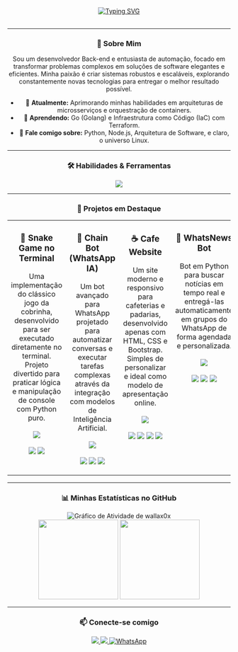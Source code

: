 <div align="center">
<div align="center">
  <a href="https://git.io/typing-svg">
    <img src="https://readme-typing-svg.herokuapp.com?font=Fira+Code&size=36&pause=1000&color=79D8FB&center=true&vCenter=true&width=700&lines=Ol%C3%A1,+eu+sou+Maur%C3%ADcio+(wallax0x);Desenvolvedor+Back-end;Especialista+em+Automa%C3%A7%C3%A3o+%26+Bots" alt="Typing SVG">
  </a>
</div>


<br>

---

### 🚀 Sobre Mim

<p align="center">
  Sou um desenvolvedor Back-end e entusiasta de automação, focado em transformar problemas complexos em soluções de software elegantes e eficientes. Minha paixão é criar sistemas robustos e escaláveis, explorando constantemente novas tecnologias para entregar o melhor resultado possível.
</p>

- 🔭 **Atualmente:** Aprimorando minhas habilidades em arquiteturas de microsserviços e orquestração de containers.
- 🌱 **Aprendendo:** Go (Golang) e Infraestrutura como Código (IaC) com Terraform.
- 💬 **Fale comigo sobre:** Python, Node.js, Arquitetura de Software, e claro, o universo Linux.

---

### 🛠️ Habilidades & Ferramentas

<p align="center">
  <a href="https://skillicons.dev">
    <img src="https://skillicons.dev/icons?i=python,nodejs,javascript,typescript,bash,postgres,mysql,mongodb,docker,kubernetes,aws,gcp,linux,arch,git,vscode,postman&perline=9" />
  </a>
</p>

---

### 📌 Projetos em Destaque

<table width="100%">
  <tr>
    <td width="25%" valign="top">
      <h3 align="center">🐍 Snake Game no Terminal</h3>
      <p align="center">
        Uma implementação do clássico jogo da cobrinha, desenvolvido para ser executado diretamente no terminal.  
        Projeto divertido para praticar lógica e manipulação de console com Python puro.
        <br/><br/>
        <a href="https://github.com/wallax0x/Snake-game" target="_blank">
          <img src="https://img.shields.io/badge/Ver%20Repositório-181717?style=for-the-badge&logo=github"/>
        </a>
        <br/><br/>
        <img src="https://img.shields.io/badge/Python-3776AB?style=flat&logo=python&logoColor=white"/>
        <img src="https://img.shields.io/badge/Status-Finalizado-green?style=flat"/>
      </p>
    </td>
    <td width="25%" valign="top">
      <h3 align="center">🤖 Chain Bot (WhatsApp IA)</h3>
      <p align="center">
        Um bot avançado para WhatsApp projetado para automatizar conversas e executar tarefas complexas através da integração com modelos de Inteligência Artificial.
        <br/><br/>
        <a href="https://github.com/wallax0x/Chain-Bot" target="_blank">
          <img src="https://img.shields.io/badge/Ver%20Repositório-181717?style=for-the-badge&logo=github"/>
        </a>
        <br/><br/>
        <img src="https://img.shields.io/badge/Node.js-339933?style=flat&logo=nodedotjs&logoColor=white"/>
        <img src="https://img.shields.io/badge/IA-A78BFA?style=flat"/>
        <img src="https://img.shields.io/badge/Status-Concluído-blue?style=flat"/>
      </p>
    </td>
    <td width="25%" valign="top">
      <h3 align="center">☕ Cafe Website</h3>
      <p align="center">
        Um site moderno e responsivo para cafeterias e padarias, desenvolvido apenas com HTML, CSS e Bootstrap.  
        Simples de personalizar e ideal como modelo de apresentação online.
        <br/><br/>
        <a href="https://github.com/wallax0x/cafe-website" target="_blank">
          <img src="https://img.shields.io/badge/Ver%20Repositório-181717?style=for-the-badge&logo=github"/>
        </a>
        <br/><br/>
        <img src="https://img.shields.io/badge/HTML5-E34F26?style=flat&logo=html5&logoColor=white"/>
        <img src="https://img.shields.io/badge/CSS3-1572B6?style=flat&logo=css3&logoColor=white"/>
        <img src="https://img.shields.io/badge/Bootstrap-563d7c?style=flat&logo=bootstrap&logoColor=white"/>
        <img src="https://img.shields.io/badge/Status-Finalizado-green?style=flat"/>
      </p>
    </td>
    <td width="25%" valign="top">
      <h3 align="center">📰 WhatsNews Bot</h3>
      <p align="center">
        Bot em Python para buscar notícias em tempo real e entregá-las automaticamente em grupos do WhatsApp de forma agendada e personalizada.
        <br/><br/>
        <a href="https://github.com/wallax0x/bot_noticias" target="_blank">
          <img src="https://img.shields.io/badge/Ver%20Repositório-181717?style=for-the-badge&logo=github"/>
        </a>
        <br/><br/>
        <img src="https://img.shields.io/badge/Python-3776AB?style=flat&logo=python&logoColor=white"/>
        <img src="https://img.shields.io/badge/Selenium-43B02A?style=flat&logo=selenium&logoColor=white"/>
        <img src="https://img.shields.io/badge/Status-Em%20Desenvolvimento-orange?style=flat"/>
      </p>
    </td>
  </tr>
</table>



---

### 📊 Minhas Estatísticas no GitHub


<div align="center">
  <img src="https://github-readme-activity-graph.vercel.app/graph?username=wallax0x&theme=react-dark&hide_border=true&line=4FC3F7&point=29B6F6&area=true&area_color=4FC3F780" alt="Gráfico de Atividade de wallax0x"/>
</div>


<div align="center">
  <img height="180em" src="https://github-readme-stats.vercel.app/api?username=wallax0x&show_icons=true&theme=tokyonight&include_all_commits=true&count_private=true"/>
  <img height="180em" src="https://github-readme-stats.vercel.app/api/top-langs/?username=wallax0x&layout=compact&langs_count=8&theme=tokyonight"/>
</div>

---

### 📫 Conecte-se comigo

<p align="center">
  <a href="mailto:pensamentosneutros@gmail.com">
    <img src="https://img.shields.io/badge/-Gmail-D14836?style=for-the-badge&logo=gmail&logoColor=white"/>
  </a>
  <a href="https://www.linkedin.com/in/mauricio-sales-de-farias-973300269" target="_blank">
    <img src="https://img.shields.io/badge/-LinkedIn-0077B5?style=for-the-badge&logo=linkedin&logoColor=white"/>
  </a>
<a href="https://wa.me/55997335030" target="_blank">
  <img src="https://img.shields.io/badge/Fale%20comigo%20no%20WhatsApp-25D366?style=for-the-badge&logo=whatsapp&logoColor=white" alt="WhatsApp">
</a>
</p>
